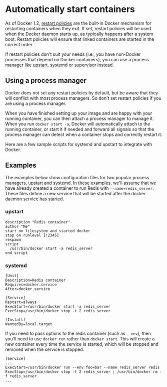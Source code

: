 <!--[metadata]>
+++
title = "Automatically start containers"
description = "How to generate scripts for upstart, systemd, etc."
keywords = ["systemd, upstart, supervisor, docker, documentation,  host integration"]
[menu.main]
parent = "smn_administrate"
+++
<![end-metadata]-->

# Automatically start containers

As of Docker 1.2,
[restart policies](../reference/run.md#restart-policies-restart) are the
built-in Docker mechanism for restarting containers when they exit. If set,
restart policies will be used when the Docker daemon starts up, as typically
happens after a system boot. Restart policies will ensure that linked containers
are started in the correct order.

If restart policies don't suit your needs (i.e., you have non-Docker processes
that depend on Docker containers), you can use a process manager like
[upstart](http://upstart.ubuntu.com/),
[systemd](http://freedesktop.org/wiki/Software/systemd/) or
[supervisor](http://supervisord.org/) instead.


## Using a process manager

Docker does not set any restart policies by default, but be aware that they will
conflict with most process managers. So don't set restart policies if you are
using a process manager.

When you have finished setting up your image and are happy with your
running container, you can then attach a process manager to manage it.
When you run `docker start -a`, Docker will automatically attach to the
running container, or start it if needed and forward all signals so that
the process manager can detect when a container stops and correctly
restart it.

Here are a few sample scripts for systemd and upstart to integrate with
Docker.


## Examples

The examples below show configuration files for two popular process managers,
upstart and systemd. In these examples, we'll assume that we have already
created a container to run Redis with `--name=redis_server`. These files define
a new service that will be started after the docker daemon service has started.


### upstart

    description "Redis container"
    author "Me"
    start on filesystem and started docker
    stop on runlevel [!2345]
    respawn
    script
      /usr/bin/docker start -a redis_server
    end script

### systemd

    [Unit]
    Description=Redis container
    Requires=docker.service
    After=docker.service

    [Service]
    Restart=always
    ExecStart=/usr/bin/docker start -a redis_server
    ExecStop=/usr/bin/docker stop -t 2 redis_server

    [Install]
    WantedBy=local.target

If you need to pass options to the redis container (such as `--env`),
then you'll need to use `docker run` rather than `docker start`. This will
create a new container every time the service is started, which will be stopped
and removed when the service is stopped.

    [Service]
    ...
    ExecStart=/usr/bin/docker run --env foo=bar --name redis_server redis
    ExecStop=/usr/bin/docker stop -t 2 redis_server ; /usr/bin/docker rm -f redis_server
    ...
